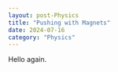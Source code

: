 ```yaml
---
layout: post-Physics
title: "Pushing with Magnets"
date: 2024-07-16
category: "Physics"
---
```


Hello again.
